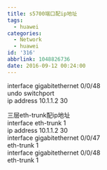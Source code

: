 ```yaml
---
title: s5700端口配ip地址
tags:
  - huawei
categories:
  - Network
  - huawei
id: '316'
abbrlink: 1048826736
date: 2016-09-12 00:24:00
---
```


interface gigabitethernet 0/0/48  
undo switchport  
ip address 10.1.1.2 30  
  
  
  
三层eth-trunk配ip地址  
interface eth-trunk 1  
ip address 10.1.1.2 30  
interface gigabitethernet 0/0/47  
eth-trunk 1  
interface gigabitethernet 0/0/48  
eth-trunk 1